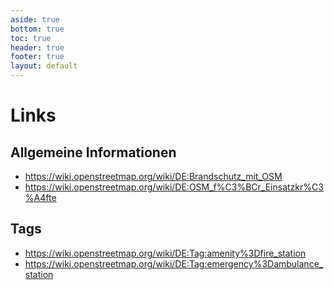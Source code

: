 ```yaml
---
aside: true
bottom: true
toc: true
header: true
footer: true
layout: default
---
```

# Links

## Allgemeine Informationen
- https://wiki.openstreetmap.org/wiki/DE:Brandschutz_mit_OSM
- https://wiki.openstreetmap.org/wiki/DE:OSM_f%C3%BCr_Einsatzkr%C3%A4fte

## Tags
- https://wiki.openstreetmap.org/wiki/DE:Tag:amenity%3Dfire_station
- https://wiki.openstreetmap.org/wiki/DE:Tag:emergency%3Dambulance_station

